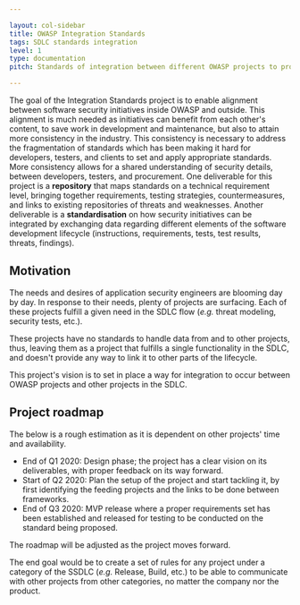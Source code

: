 ```yaml
---

layout: col-sidebar
title: OWASP Integration Standards
tags: SDLC standards integration
level: 1
type: documentation
pitch: Standards of integration between different OWASP projects to properly handle data from and to other tools and documents incorporated in the SDLC

---
```


The goal of the Integration Standards project is to enable alignment between software security initiatives inside OWASP and outside. This alignment is much needed as initiatives can benefit from each other's content, to save work in development and maintenance, but also to attain more consistency in the industry. This consistency is necessary to address the fragmentation of standards which has been making it hard for developers, testers, and clients to set and apply appropriate standards. More consistency allows for a shared understanding of security details, between developers, testers, and procurement.
One deliverable for this project is a **repository** that maps standards on a technical requirement level, bringing together requirements, testing strategies, countermeasures, and links to existing repositories of threats and weaknesses.
Another deliverable is a **standardisation** on how security initiatives can be integrated by exchanging data regarding different elements of the software development lifecycle (instructions, requirements, tests, test results, threats, findings).

## Motivation

The needs and desires of application security engineers are blooming day by day. In response to their needs, plenty of projects are surfacing. Each of these projects fulfill a given need in the SDLC flow (_e.g._ threat modeling, security tests, etc.).

These projects have no standards to handle data from and to other projects, thus, leaving them as a project that fulfills a single functionality in the SDLC, and doesn't provide any way to link it to other parts of the lifecycle.

This project's vision is to set in place a way for integration to occur between OWASP projects and other projects in the SDLC.

## Project roadmap

The below is a rough estimation as it is dependent on other projects' time and availability.

- End of Q1 2020: Design phase; the project has a clear vision on its deliverables, with proper feedback on its way forward.
- Start of Q2 2020: Plan the setup of the project and start tackling it, by first identifying the feeding projects and the links to be done between frameworks.
- End of Q3 2020: MVP release where a proper requirements set has been established and released for testing to be conducted on the standard being proposed.

The roadmap will be adjusted as the project moves forward.

The end goal would be to create a set of rules for any project under a category of the SSDLC (_e.g._ Release, Build, etc.) to be able to communicate with other projects from other categories, no matter the company nor the product.

